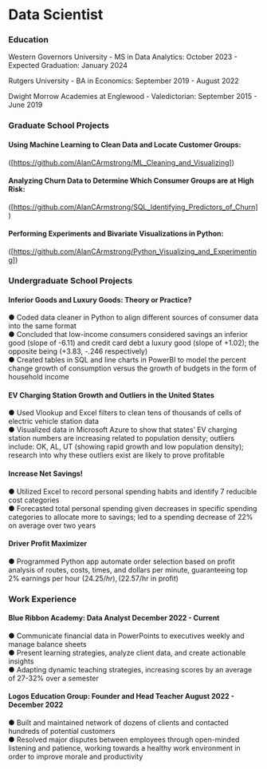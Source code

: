 # Data Scientist

### Education
Western Governors University - MS in Data Analytics: October 2023 - Expected Graduation: January 2024

Rutgers University - BA in Economics: September 2019 - August 2022

Dwight Morrow Academies at Englewood - Valedictorian: September 2015 - June 2019

### Graduate School Projects

#### Using Machine Learning to Clean Data and Locate Customer Groups:
([https://github.com/AlanCArmstrong/ML_Cleaning_and_Visualizing])

#### Analyzing Churn Data to Determine Which Consumer Groups are at High Risk:
([https://github.com/AlanCArmstrong/SQL_Identifying_Predictors_of_Churn])

#### Performing Experiments and Bivariate Visualizations in Python:
([https://github.com/AlanCArmstrong/Python_Visualizing_and_Experimenting])

### Undergraduate School Projects
#### Inferior Goods and Luxury Goods: Theory or Practice?

  ● Coded data cleaner in Python to align different sources of consumer data into the same format  
  ● Concluded that low-income consumers considered savings an inferior good (slope of -6.11) and
    credit card debt a luxury good (slope of +1.02); the opposite being (+3.83, -.246 respectively)  
  ● Created tables in SQL and line charts in PowerBI to model the percent change growth of
    consumption versus the growth of budgets in the form of household income

#### EV Charging Station Growth and Outliers in the United States
  ● Used Vlookup and Excel filters to clean tens of thousands of cells of electric vehicle station data  
  ● Visualized data in Microsoft Azure to show that states’ EV charging station numbers are
    increasing related to population density; outliers include: OK, AL, UT (showing rapid growth and
    low population density); research into why these outliers exist are likely to prove profitable

#### Increase Net Savings!
  ● Utilized Excel to record personal spending habits and identify 7 reducible cost categories  
  ● Forecasted total personal spending given decreases in specific spending categories to allocate
    more to savings; led to a spending decrease of 22% on average over two years

#### Driver Profit Maximizer
  ● Programmed Python app automate order selection based on profit analysis of routes, costs, times,
    and dollars per minute, guaranteeing top 2% earnings per hour ($24.25/hr), ($22.57/hr in profit)

### Work Experience
#### Blue Ribbon Academy: Data Analyst December 2022 - Current

  ● Communicate financial data in PowerPoints to executives weekly and manage balance sheets  
  ● Present learning strategies, analyze client data, and create actionable insights  
  ● Adapting dynamic teaching strategies, increasing scores by an average of 27-32% over a semester

#### Logos Education Group: Founder and Head Teacher August 2022 - December 2022

  ● Built and maintained network of dozens of clients and contacted hundreds of potential customers  
  ● Resolved major disputes between employees through open-minded listening and patience,
    working towards a healthy work environment in order to improve morale and productivity
